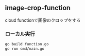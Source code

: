 ## image-crop-function
cloud functionで画像のクロップをする

### ローカル実行
```bash
go build function.go
go run cmd/main.go
```